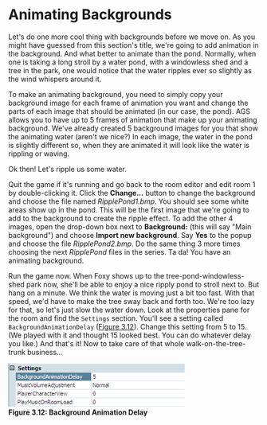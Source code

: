 # Animating Backgrounds

Let's do one more cool thing with backgrounds before we move on.  As you might have guessed from this section's title, we're going to add animation in the background.  And what better to animate than the pond.  Normally, when one is taking a long stroll by a water pond, with a windowless shed and a tree in the park, one would notice that the water ripples ever so slightly as the wind whispers around it.

To make an animating background, you need to simply copy your background image for each frame of animation you want and change the parts of each image that should be animated (in our case, the pond).  AGS allows you to have up to 5 frames of animation that make up your animating background.  We've already created 5 background images for you that show the animating water (aren't we nice?) In each image, the water in the pond is slightly different so, when they are animated it will look like the water is rippling or waving.

Ok then! Let's ripple us some water.

Quit the game if it's running and go back to the room editor and edit room 1 by double-clicking it. Click the **Change...** button to change the background and choose the file named *RipplePond1.bmp*. You should see some white areas show up in the pond.  This will be the first image that we're going to add to the background to create the ripple effect.  To add the other 4 images, open the drop-down box next to **Background:** (this will say "Main background") and choose **Import new background**. Say **Yes** to the popup and choose the file *RipplePond2.bmp*. Do the same thing 3 more times choosing the next *RipplePond* files in the series.  Ta da! You have an animating background.

Run the game now.  When Foxy shows up to the tree-pond-windowless-shed park now, she'll be able to enjoy a nice ripply pond to stroll next to.  But hang on a minute.  We think the water is moving just a bit too fast.  With that speed, we'd have to make the tree sway back and forth too.  We're too lazy for that, so let's just slow the water down.  Look at the properties pane for the room and find the `Settings` section. You'll see a setting called `BackgroundAnimationDelay` ([Figure 3.12](#figure312)). Change this setting from 5 to 15. (We played with it and thought 15 looked best.  You can do whatever delay you like.) And that's it!  Now to take care of that whole walk-on-the-tree-trunk business...

<a name="figure312"></a>
<span>![](../../images/bganimationdelay.png)<br>**Figure 3.12: Background Animation Delay**</span>

